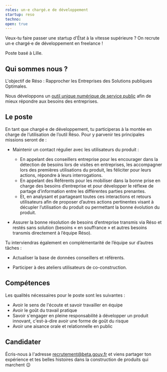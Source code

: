 ```yaml
---
roles: un·e chargé.e de développement
startup: reso
techno:  
open: true
---
```


Veux-tu faire passer une startup d'État à la vitesse supérieure ? On recrute un·e chargé·e de développement en freelance !

<!--more-->

Poste basé à Lille.


## Qui sommes nous ?
L'objectif de Réso : Rapprocher les Entreprises des Solutions publiques Optimales.

Nous développons un [outil unique numérique de service public](https://beta.gouv.fr/startup/reso.html) afin de mieux répondre aux besoins des entreprises. 

## Le poste
En tant que chargé·e de développement, tu participeras à la montée en charge de l’utilisation de l’outil Réso.
Pour y parvenir tes principales missions seront de :

* Maintenir un contact régulier avec les utilisateurs du produit :
    - En appelant des conseillers entreprise pour les encourager dans la détection de besoins lors de visites en entreprises, les accompagner lors des premières utilisations du produit, les féliciter pour leurs actions, répondre à leurs interrogations.
    - En appelant des Référents pour les mobiliser dans la bonne prise en charge des besoins d’entreprise et pour développer le réflexe de partage d’information entre les différentes parties prenantes.
    - Et, en analysant et partageant toutes ces interactions et retours utilisateurs afin de proposer d’autres actions pertinentes visant à décupler l’utilisation du produit ou permettant la bonne évolution du produit.

* Assurer la bonne résolution de besoins d’entreprise transmis via Réso et restés sans solution (besoins « en souffrance » et autres besoins transmis directement à l’équipe Réso). 

Tu interviendras également en complémentarité de l’équipe sur d’autres tâches :

* Actualiser la base de données conseillers et référents.

* Participer à des ateliers utilisateurs de co-construction.

##  Compétences 
Les qualités nécessaires pour le poste sont les suivantes :
* Avoir le sens de l'écoute et savoir travailler en équipe
* Avoir le goût du travail pratique
* Savoir s'engager en pleine responsabilité à développer un produit innovant, c'est-à-dire avoir une forme de goût du risque
* Avoir une aisance orale et relationnelle en public

## Candidater
Écris-nous à l'adresse [recrutement@beta.gouv.fr](recrutement@beta.gouv.fr) et viens partager ton expérience et tes belles histoires dans la construction de produits qui marchent 😉
